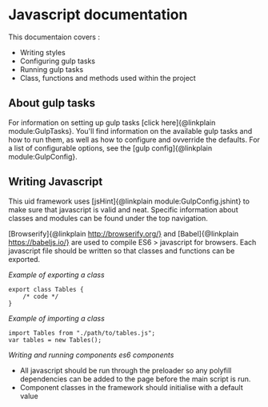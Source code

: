 # Javascript documentation

This documentaion covers :
- Writing styles
- Configuring gulp tasks
- Running gulp tasks
- Class, functions and methods used within the project

## About gulp tasks

For information on setting up gulp tasks [click here]{@linkplain module:GulpTasks}. You'll find information on the available gulp tasks and how to run them, as well as how to configure and ovverride the defaults.
For a list of configurable options, see the [gulp config]{@linkplain module:GulpConfig}.

## Writing Javascript

This uid framework uses [jsHint]{@linkplain module:GulpConfig.jshint} to make sure that javascript is valid and neat.
Specific information about classes and modules can be found under the top navigation.

[Browserify]{@linkplain http://browserify.org/} and [Babel]{@linkplain https://babeljs.io/} are used to compile ES6 > javascript for browsers.
Each javascript file should be written so that classes and functions can be exported.

*Example of exporting a class*

```
export class Tables {
	/* code */
}
```

*Example of importing a class*

```
import Tables from "./path/to/tables.js";
var tables = new Tables();
```

*Writing and running components es6 components*

- All javascript should be run through the preloader so any polyfill dependencies can be added to the page before the main script is run.
- Component classes in the framework should initialise with a default value